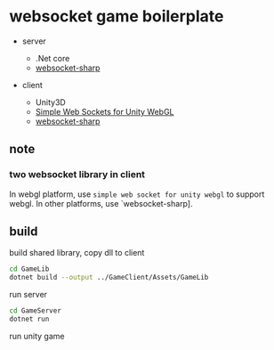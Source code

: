 # websocket game boilerplate

* server
	* .Net core
	* [websocket-sharp](https://github.com/sta/websocket-sharp)
	
* client
	* Unity3D
	* [Simple Web Sockets for Unity WebGL](https://assetstore.unity.com/packages/essentials/tutorial-projects/simple-web-sockets-for-unity-webgl-38367)
	* [websocket-sharp](https://github.com/sta/websocket-sharp)
	
## note
### two websocket library in client

In webgl platform, use `simple web socket for unity webgl` to support webgl.
In other platforms, use `websocket-sharp].


## build

build shared library, copy dll to client

```bash
cd GameLib
dotnet build --output ../GameClient/Assets/GameLib
```

run server
```bash
cd GameServer
dotnet run
```

run unity game
